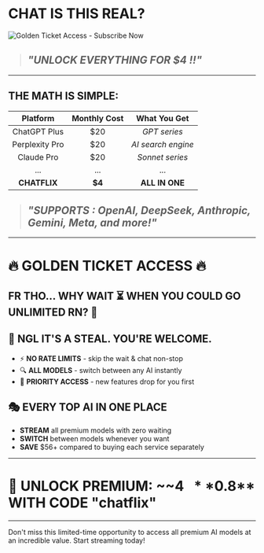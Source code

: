 # **CHAT IS THIS REAL?**

![Golden Ticket Access - Subscribe Now](https://www.chatflix.app/previous/drake-meme.png)

> ## ***"UNLOCK EVERYTHING FOR $4 !!"***

---

## **THE MATH IS SIMPLE:**

| Platform | Monthly Cost | What You Get |
|:--------:|:------------:|:------------:|
| ChatGPT Plus | $20 | *GPT series* |
| Perplexity Pro | $20 | *AI search engine* |
| Claude Pro | $20 | *Sonnet series* |
| ... | ... | ... |
| **CHATFLIX** | **$4** | **ALL IN ONE** |

> ##  ***"SUPPORTS : OpenAI, DeepSeek, Anthropic, Gemini, Meta, and more!"***

---

# 🔥 **GOLDEN TICKET ACCESS** 🔥

## FR THO... WHY WAIT ⏳ WHEN YOU COULD GO UNLIMITED RN? 💯

## 👑 **NGL IT'S A STEAL. YOU'RE WELCOME.**
* ⚡ **NO RATE LIMITS** - skip the wait & chat non-stop
* 🔍 **ALL MODELS** - switch between any AI instantly
* 🚀 **PRIORITY ACCESS** - new features drop for you first

## 🎭 **EVERY TOP AI IN ONE PLACE**
* **STREAM** all premium models with zero waiting
* **SWITCH** between models whenever you want
* **SAVE** $56+ compared to buying each service separately

---

# 💫 UNLOCK PREMIUM: ~~$4~~ **$0.8** WITH CODE "chatflix"

---

Don't miss this limited-time opportunity to access all premium AI models at an incredible value. Start streaming today!